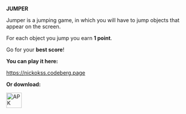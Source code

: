 __JUMPER__

Jumper is a jumping game, in which you will have to jump objects that appear on the screen.

For each object you jump you earn __1 point__.

Go for your __best score__!

__You can play it here:__ 

https://nickokss.codeberg.page

__Or download:__

[<img src="https://github.com/nickokss/jumper/blob/main/website/src/img/apk_icon.png" alt="APK" height="41">](https://github.com/nickokss/jumper/releases/latest/download/jumper-2.0.0.apk)
